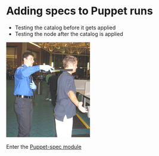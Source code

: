 # Adding specs to Puppet runs

* Testing the catalog before it gets applied
* Testing the node after the catalog is applied

![Screening](../images-base/screening.jpg)

Enter the [Puppet-spec module](https://github.com/raphink/puppet-spec)
